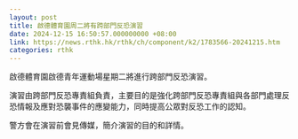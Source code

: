 ```yaml
---
layout: post
title: 啟德體育園周二將有跨部門反恐演習
date: 2024-12-15 16:50:57.000000000 +08:00
link: https://news.rthk.hk/rthk/ch/component/k2/1783566-20241215.htm
categories: rthk
---
```


啟德體育園啟德青年運動場星期二將進行跨部門反恐演習。

演習由跨部門反恐專責組負責，主要目的是強化跨部門反恐專責組與各部門處理反恐情報及應對恐襲事件的應變能力，同時提高公眾對反恐工作的認知。

警方會在演習前會見傳媒，簡介演習的目的和詳情。
